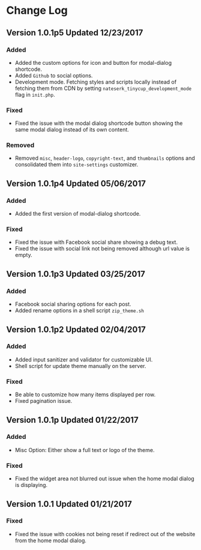Change Log
===

## Version 1.0.1p5 Updated 12/23/2017

### Added
* Added the custom options for icon and button for modal-dialog shortcode.
* Added `Github` to social options.
* Development mode. Fetching styles and scripts locally instead of fetching them from CDN by setting `nateserk_tinycup_development_mode` flag in `init.php`.

### Fixed
* Fixed the issue with the modal dialog shortcode button showing the same modal dialog instead of its own content.

### Removed
* Removed `misc`, `header-logo`, `copyright-text`, and `thumbnails` options and consolidated them into `site-settings` customizer.


## Version 1.0.1p4 Updated 05/06/2017

### Added
* Added the first version of modal-dialog shortcode.


### Fixed
* Fixed the issue with Facebook social share showing a debug text.
* Fixed the issue with social link not being removed although url value is empty.


## Version 1.0.1p3 Updated 03/25/2017

### Added
* Facebook social sharing options for each post.
* Added rename options in a shell script `zip_theme.sh`

## Version 1.0.1p2 Updated 02/04/2017

### Added
* Added input sanitizer and validator for customizable UI.
* Shell script for update theme manually on the server.

### Fixed
* Be able to customize how many items displayed per row.
* Fixed pagination issue.


## Version 1.0.1p Updated 01/22/2017

### Added
* Misc Option: Either show a full text or logo of the theme.

### Fixed
* Fixed the widget area not blurred out issue when the home modal dialog is displaying.


## Version 1.0.1 Updated 01/21/2017

### Fixed
* Fixed the issue with cookies not being reset if redirect out of the website from the home modal dialog.
